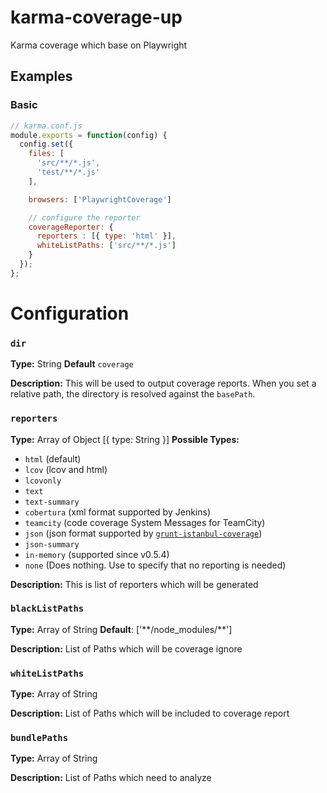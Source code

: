 # karma-coverage-up

Karma coverage which base on Playwright

## Examples

### Basic

```javascript
// karma.conf.js
module.exports = function(config) {
  config.set({
    files: [
      'src/**/*.js',
      'test/**/*.js'
    ],

    browsers: ['PlaywrightCoverage']

    // configure the reporter
    coverageReporter: {
      reporters : [{ type: 'html' }],
      whiteListPaths: ['src/**/*.js']
    }
  });
};
```

# Configuration

### `dir`

**Type:** String
**Default** `coverage`

**Description:** This will be used to output coverage reports. When
you set a relative path, the directory is resolved against the `basePath`.

### `reporters`

**Type:** Array of Object [{ type: String }]
**Possible Types:**

- `html` (default)
- `lcov` (lcov and html)
- `lcovonly`
- `text`
- `text-summary`
- `cobertura` (xml format supported by Jenkins)
- `teamcity` (code coverage System Messages for TeamCity)
- `json` (json format supported by [`grunt-istanbul-coverage`](https://github.com/daniellmb/grunt-istanbul-coverage))
- `json-summary`
- `in-memory` (supported since v0.5.4)
- `none` (Does nothing. Use to specify that no reporting is needed)

**Description:** This is list of reporters which will be generated

### `blackListPaths`

**Type:** Array of String
**Default**: ['\*\*/node_modules/\*\*']

**Description:** List of Paths which will be coverage ignore

### `whiteListPaths`

**Type:** Array of String

**Description:** List of Paths which will be included to coverage report

### `bundlePaths`

**Type:** Array of String

**Description:** List of Paths which need to analyze
